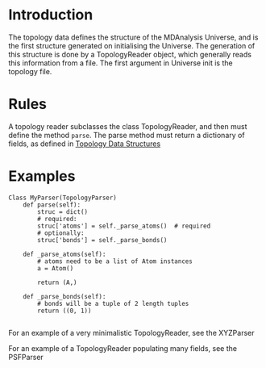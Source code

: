 # Introduction #

The topology data defines the structure of the MDAnalysis Universe, and is the first structure generated on initialising the Universe.
The generation of this structure is done by a TopologyReader object, which generally reads this information from a file.  The first argument in Universe init is the topology file.

# Rules #

A topology reader subclasses the class TopologyReader, and then must define the method ``parse``.
The parse method must return a dictionary of fields, as defined in [Topology Data Structures](https://github.com/MDAnalysis/mdanalysis/wiki/TopologyDataStructures)

# Examples #

```
Class MyParser(TopologyParser)
    def parse(self):
        struc = dict()
        # required:
        struc['atoms'] = self._parse_atoms()  # required
        # optionally:
        struc['bonds'] = self._parse_bonds()

    def _parse_atoms(self):
        # atoms need to be a list of Atom instances
        a = Atom()

        return (A,)

    def _parse_bonds(self):
        # bonds will be a tuple of 2 length tuples
        return ((0, 1))


```

For an example of a very minimalistic TopologyReader, see the XYZParser

For an example of a TopologyReader populating many fields, see the PSFParser